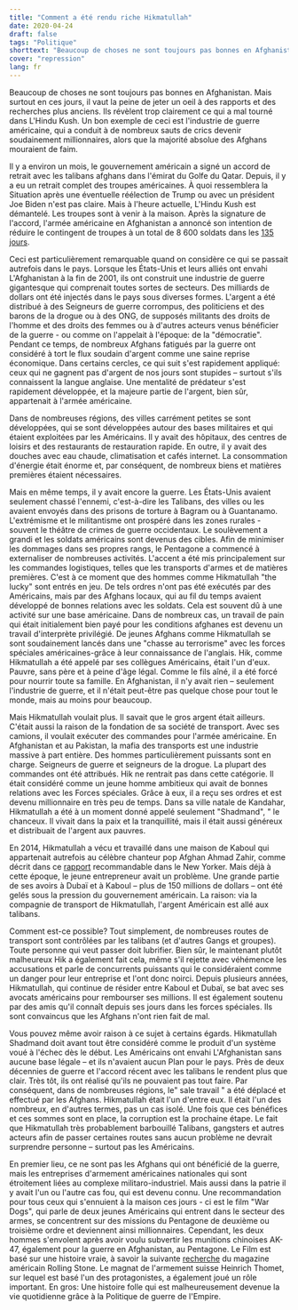 ```yaml
---
title: "Comment a été rendu riche Hikmatullah"
date: 2020-04-24
draft: false
tags: "Politique"
shorttext: "Beaucoup de choses ne sont toujours pas bonnes en Afghanistan. Mais ces jours-ci, il vaut la peine de jeter un œil aux anciens rapports et recherches."
cover: "repression"
lang: fr
---
```


Beaucoup de choses ne sont toujours pas bonnes en Afghanistan. Mais surtout en ces jours, il vaut la peine de jeter un oeil à des rapports et des recherches plus anciens. Ils révèlent trop clairement ce qui a mal tourné dans L'Hindu Kush. Un bon exemple de ceci est l'industrie de guerre américaine, qui a conduit à de nombreux sauts de crics devenir soudainement millionnaires, alors que la majorité absolue des Afghans mouraient de faim.

Il y a environ un mois, le gouvernement américain a signé un accord de retrait avec les talibans afghans dans l'émirat du Golfe du Qatar. Depuis, il y a eu un retrait complet des troupes américaines. À quoi ressemblera la Situation après une éventuelle réélection de Trump ou avec un président Joe Biden n'est pas claire. Mais à l'heure actuelle, L'Hindu Kush est démantelé. Les troupes sont à venir à la maison. Après la signature de l'accord, l'armée américaine en Afghanistan a annoncé son intention de réduire le contingent de troupes à un total de 8 600 soldats dans les [135 jours](https://www.aljazeera.com/news/2020/03/begins-troop-withdrawal-afghanistan-official-200309162847760.html "US begins troop withdrawal from Afghanistan: US official").

Ceci est particulièrement remarquable quand on considère ce qui se passait autrefois dans le pays. Lorsque les États-Unis et leurs alliés ont envahi L'Afghanistan à la fin de 2001, ils ont construit une industrie de guerre gigantesque qui comprenait toutes sortes de secteurs. Des milliards de dollars ont été injectés dans le pays sous diverses formes. L'argent a été distribué à des Seigneurs de guerre corrompus, des politiciens et des barons de la drogue ou à des ONG, de supposés militants des droits de l'homme et des droits des femmes ou à d'autres acteurs venus bénéficier de la guerre - ou comme on l'appelait à l'époque: de la "démocratie". Pendant ce temps, de nombreux Afghans fatigués par la guerre ont considéré à tort le flux soudain d'argent comme une saine reprise économique. Dans certains cercles, ce qui suit s'est rapidement appliqué: ceux qui ne gagnent pas d'argent de nos jours sont stupides – surtout s'ils connaissent la langue anglaise. Une mentalité de prédateur s'est rapidement développée, et la majeure partie de l'argent, bien sûr, appartenait à l'armée américaine.

Dans de nombreuses régions, des villes carrément petites se sont développées, qui se sont développées autour des bases militaires et qui étaient exploitées par les Américains. Il y avait des hôpitaux, des centres de loisirs et des restaurants de restauration rapide. En outre, il y avait des douches avec eau chaude, climatisation et cafés internet. La consommation d'énergie était énorme et, par conséquent, de nombreux biens et matières premières étaient nécessaires.

Mais en même temps, il y avait encore la guerre. Les États-Unis avaient seulement chassé l'ennemi, c'est-à-dire les Talibans, des villes ou les avaient envoyés dans des prisons de torture à Bagram ou à Guantanamo. L'extrémisme et le militantisme ont prospéré dans les zones rurales - souvent le théâtre de crimes de guerre occidentaux. Le soulèvement a grandi et les soldats américains sont devenus des cibles. Afin de minimiser les dommages dans ses propres rangs, le Pentagone a commencé à externaliser de nombreuses activités. L'accent a été mis principalement sur les commandes logistiques, telles que les transports d'armes et de matières premières. C'est à ce moment que des hommes comme Hikmatullah "the lucky" sont entrés en jeu. De tels ordres n'ont pas été exécutés par des Américains, mais par des Afghans locaux, qui au fil du temps avaient développé de bonnes relations avec les soldats. Cela est souvent dû à une activité sur une base américaine. Dans de nombreux cas, un travail de pain qui était initialement bien payé pour les conditions afghanes est devenu un travail d'interprète privilégié. De jeunes Afghans comme Hikmatullah se sont soudainement lancés dans une "chasse au terrorisme" avec les forces spéciales américaines-grâce à leur connaissance de l'anglais. Hik, comme Hikmatullah a été appelé par ses collègues Américains, était l'un d'eux. Pauvre, sans père et à peine d'âge légal. Comme le fils aîné, il a été forcé pour nourrir toute sa famille. En Afghanistan, il n'y avait rien – seulement l'industrie de guerre, et il n'était peut-être pas quelque chose pour tout le monde, mais au moins pour beaucoup.

Mais Hikmatullah voulait plus. Il savait que le gros argent était ailleurs. C'était aussi la raison de la fondation de sa société de transport. Avec ses camions, il voulait exécuter des commandes pour l'armée américaine. En Afghanistan et au Pakistan, la mafia des transports est une industrie massive à part entière. Des hommes particulièrement puissants sont en charge. Seigneurs de guerre et seigneurs de la drogue. La plupart des commandes ont été attribués. Hik ne rentrait pas dans cette catégorie. Il était considéré comme un jeune homme ambitieux qui avait de bonnes relations avec les Forces spéciales. Grâce à eux, il a reçu ses ordres et est devenu millionnaire en très peu de temps. Dans sa ville natale de Kandahar, Hikmatullah a été à un moment donné appelé seulement "Shadmand", " le chanceux. Il vivait dans la paix et la tranquillité, mais il était aussi généreux et distribuait de l'argent aux pauvres.

En 2014, Hikmatullah a vécu et travaillé dans une maison de Kaboul qui appartenait autrefois au célèbre chanteur pop Afghan Ahmad Zahir, comme décrit dans ce [rapport](https://www.newyorker.com/magazine/2016/03/07/the-man-who-made-millions-off-the-afghan-war "The Bidding War") recommandable dans le New Yorker. Mais déjà à cette époque, le jeune entrepreneur avait un problème. Une grande partie de ses avoirs à Dubaï et à Kaboul – plus de 150 millions de dollars – ont été gelés sous la pression du gouvernement américain. La raison: via la compagnie de transport de Hikmatullah, l'argent Américain est allé aux talibans.

Comment est-ce possible? Tout simplement, de nombreuses routes de transport sont contrôlées par les talibans (et d'autres Gangs et groupes). Toute personne qui veut passer doit lubrifier. Bien sûr, le maintenant plutôt malheureux Hik a également fait cela, même s'il rejette avec véhémence les accusations et parle de concurrents puissants qui le considéraient comme un danger pour leur entreprise et l'ont donc noirci. Depuis plusieurs années, Hikmatullah, qui continue de résider entre Kaboul et Dubaï, se bat avec ses avocats américains pour rembourser ses millions. Il est également soutenu par des amis qu'il connaît depuis ses jours dans les forces spéciales. Ils sont convaincus que les Afghans n'ont rien fait de mal.

Vous pouvez même avoir raison à ce sujet à certains égards. Hikmatullah Shadmand doit avant tout être considéré comme le produit d'un système voué à l'échec dès le début. Les Américains ont envahi L'Afghanistan sans aucune base légale – et ils n'avaient aucun Plan pour le pays. Près de deux décennies de guerre et l'accord récent avec les talibans le rendent plus que clair. Très tôt, ils ont réalisé qu'ils ne pouvaient pas tout faire. Par conséquent, dans de nombreuses régions, le" sale travail " a été déplacé et effectué par les Afghans. Hikmatullah était l'un d'entre eux. Il était l'un des nombreux, en d'autres termes, pas un cas isolé. Une fois que ces bénéfices et ces sommes sont en place, la corruption est la prochaine étape. Le fait que Hikmatullah très probablement barbouillé Talibans, gangsters et autres acteurs afin de passer certaines routes sans aucun problème ne devrait surprendre personne – surtout pas les Américains.

En premier lieu, ce ne sont pas les Afghans qui ont bénéficié de la guerre, mais les entreprises d'armement américaines nationales qui sont étroitement liées au complexe militaro-industriel. Mais aussi dans la patrie il y avait l'un ou l'autre cas fou, qui est devenu connu. Une recommandation pour tous ceux qui s'ennuient à la maison ces jours - ci est le film "War Dogs", qui parle de deux jeunes Américains qui entrent dans le secteur des armes, se concentrent sur des missions du Pentagone de deuxième ou troisième ordre et deviennent ainsi millionnaires. Cependant, les deux hommes s'envolent après avoir voulu subvertir les munitions chinoises AK-47, également pour la guerre en Afghanistan, au Pentagone. Le Film est basé sur une histoire vraie, à savoir la suivante [recherche](https://www.rollingstone.com/politics/politics-news/the-stoner-arms-dealers-how-two-american-kids-became-big-time-weapons-traders-176604/ "The Stoner Arms Dealers: How Two American Kids Became Big-Time Weapons Traders") du magazine américain Rolling Stone. Le magnat de l'armement suisse Heinrich Thomet, sur lequel est basé l'un des protagonistes, a également joué un rôle important. En gros: Une histoire folle qui est malheureusement devenue la vie quotidienne grâce à la Politique de guerre de l'Empire.
